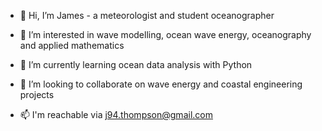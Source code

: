 - 👋 Hi, I’m James - a meteorologist and student oceanographer

- 👀 I’m interested in wave modelling, ocean wave energy, oceanography and applied mathematics

- 🌱 I’m currently learning ocean data analysis with Python

- 💞️ I’m looking to collaborate on wave energy and coastal engineering projects

- 📫 I'm reachable via j94.thompson@gmail.com

<!---
james-th94/james-th94 is a ✨ special ✨ repository because its `README.md` (this file) appears on your GitHub profile.
You can click the Preview link to take a look at your changes.
--->
